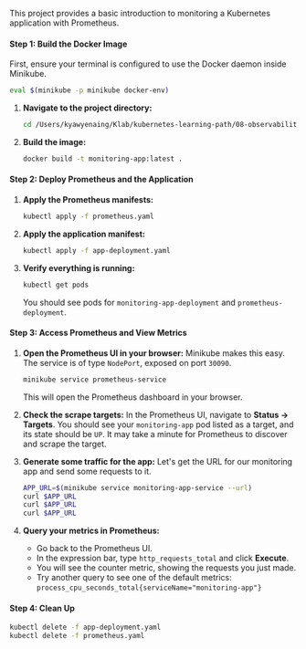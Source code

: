 This project provides a basic introduction to monitoring a Kubernetes application with Prometheus.

#### Step 1: Build the Docker Image

First, ensure your terminal is configured to use the Docker daemon inside Minikube.
```bash
eval $(minikube -p minikube docker-env)
```

1.  **Navigate to the project directory:**
    ```bash
    cd /Users/kyawyenaing/Klab/kubernetes-learning-path/08-observability/monitoring-project
    ```
2.  **Build the image:**
    ```bash
    docker build -t monitoring-app:latest .
    ```

#### Step 2: Deploy Prometheus and the Application

1.  **Apply the Prometheus manifests:**
    ```bash
    kubectl apply -f prometheus.yaml
    ```
2.  **Apply the application manifest:**
    ```bash
    kubectl apply -f app-deployment.yaml
    ```
3.  **Verify everything is running:**
    ```bash
    kubectl get pods
    ```
    You should see pods for `monitoring-app-deployment` and `prometheus-deployment`.

#### Step 3: Access Prometheus and View Metrics

1.  **Open the Prometheus UI in your browser:**
    Minikube makes this easy. The service is of type `NodePort`, exposed on port `30090`.
    ```bash
    minikube service prometheus-service
    ```
    This will open the Prometheus dashboard in your browser.

2.  **Check the scrape targets:**
    In the Prometheus UI, navigate to **Status -> Targets**. You should see your `monitoring-app` pod listed as a target, and its state should be `UP`. It may take a minute for Prometheus to discover and scrape the target.

3.  **Generate some traffic for the app:**
    Let's get the URL for our monitoring app and send some requests to it.
    ```bash
    APP_URL=$(minikube service monitoring-app-service --url)
    curl $APP_URL
    curl $APP_URL
    curl $APP_URL
    ```

4.  **Query your metrics in Prometheus:**
    *   Go back to the Prometheus UI.
    *   In the expression bar, type `http_requests_total` and click **Execute**.
    *   You will see the counter metric, showing the requests you just made.
    *   Try another query to see one of the default metrics: `process_cpu_seconds_total{serviceName="monitoring-app"}`

#### Step 4: Clean Up
```bash
kubectl delete -f app-deployment.yaml
kubectl delete -f prometheus.yaml
```
